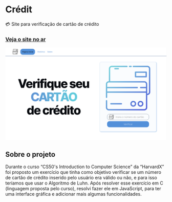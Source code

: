 # Crédit
💳 Site para verificação de cartão de crédito

### [Veja o site no ar](https://credit-validation.netlify.app/index.html)

![Screenshot 1](screenshot1.png)

## Sobre o projeto
Durante o curso “CS50's Introduction to Computer Science” da “HarvardX” foi proposto um exercício que tinha como objetivo verificar se um número de cartão de crédito inserido pelo usuário era válido ou não, e para isso teríamos que usar o Algoritmo de Luhn. Após resolver esse exercício em C (linguagem proposta pelo curso), resolvi fazer ele em JavaScript, para ter uma interface gráfica e adicionar mais algumas funcionalidades.